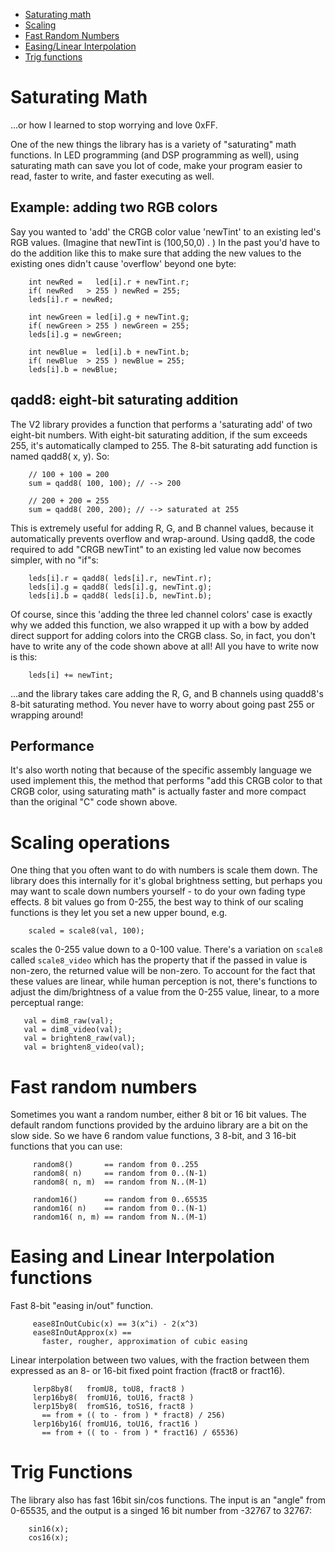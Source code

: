 * [Saturating math](#saturating)
* [Scaling](#scaling)
* [Fast Random Numbers](#random)
* [Easing/Linear Interpolation](#easing)
* [Trig functions](#sin)

<h1 id="saturating">Saturating Math</h1>
...or how I learned to stop worrying and love 0xFF.

One of the new things the library has is a variety of "saturating" math functions. In LED programming (and DSP programming as well), using saturating math can save you lot of code, make your program easier to read, faster to write, and faster executing as well.

## Example: adding two RGB colors 
Say you wanted to 'add' the CRGB color value 'newTint' to an existing led's RGB values.  (Imagine that newTint is (100,50,0) . )   In the past you'd have to do the addition like this to make sure that adding the new values to the existing ones didn't cause 'overflow' beyond one byte:
```
    int newRed =   led[i].r + newTint.r;
    if( newRed   > 255 ) newRed = 255;
    leds[i].r = newRed; 

    int newGreen = led[i].g + newTint.g;
    if( newGreen > 255 ) newGreen = 255;
    leds[i].g = newGreen; 

    int newBlue =  led[i].b + newTint.b;
    if( newBlue  > 255 ) newBlue = 255;
    leds[i].b = newBlue; 
```
## qadd8: eight-bit saturating addition 
The V2 library provides a function that performs a 'saturating add' of two eight-bit numbers.  With eight-bit saturating addition, if the sum exceeds 255, it's automatically clamped to 255.  The 8-bit saturating add function is named qadd8( x, y).  So:
```
    // 100 + 100 = 200
    sum = qadd8( 100, 100); // --> 200
    
    // 200 + 200 = 255
    sum = qadd8( 200, 200); // --> saturated at 255
``` 
This is extremely useful for adding R, G, and B channel values, because it automatically prevents overflow and wrap-around.  Using qadd8, the code required to add "CRGB newTint" to an existing led value now becomes simpler, with no "if"s:
```
    leds[i].r = qadd8( leds[i].r, newTint.r);
    leds[i].g = qadd8( leds[i].g, newTint.g);
    leds[i].b = qadd8( leds[i].b, newTint.b);
``` 
Of course, since this 'adding the three led channel colors' case is exactly why we added this function, we also wrapped it up with a bow by added direct support for adding colors into the CRGB class.  So, in fact, you don't have to write any of the code shown above at all!  All you have to write now is this:
```
    leds[i] += newTint;
``` 
...and the library takes care adding the R, G, and B channels using quadd8's 8-bit saturating method.  You never have to worry about going past 255 or wrapping around!

## Performance 
It's also worth noting that because of the specific assembly language we used implement this, the method that performs "add this CRGB color to that CRGB color, using saturating math" is actually faster and more compact than the original "C" code shown above.

<h1 id="scaling">Scaling operations</h1>

One thing that you often want to do with numbers is scale them down.  The library does this internally for it's global brightness setting, but perhaps you may want to scale down numbers yourself - to do your own fading type effects.  8 bit values go from 0-255, the best way to think of our scaling functions is they let you set a new upper bound, e.g.

```
    scaled = scale8(val, 100);
```

scales the 0-255 value down to a 0-100 value.  There's a variation on ```scale8``` called ```scale8_video``` which has the property that if the passed in value is non-zero, the returned value will be non-zero.  To account for the fact that these values are linear, while human perception is not, there's functions to adjust the dim/brightness of a value from the 0-255 value, linear, to a more perceptual range:

``` 
   val = dim8_raw(val);
   val = dim8_video(val);
   val = brighten8_raw(val);
   val = brighten8_video(val);
```

<h1 id="random">Fast random numbers</h1>

Sometimes you want a random number, either 8 bit or 16 bit values.  The default random functions provided by the arduino library are a bit on the slow side.  So we have 6 random value functions, 3 8-bit, and 3 16-bit functions that you can use:

```
     random8()       == random from 0..255
     random8( n)     == random from 0..(N-1)
     random8( n, m)  == random from N..(M-1)
 
     random16()      == random from 0..65535
     random16( n)    == random from 0..(N-1)
     random16( n, m) == random from N..(M-1)
```

<h1 id="easing">Easing and Linear Interpolation functions</h1>

 Fast 8-bit "easing in/out" function.
```
     ease8InOutCubic(x) == 3(x^i) - 2(x^3)
     ease8InOutApprox(x) == 
       faster, rougher, approximation of cubic easing
```     

Linear interpolation between two values, with the fraction between them expressed as an 8- or 16-bit fixed point fraction (fract8 or fract16).
```
     lerp8by8(   fromU8, toU8, fract8 )
     lerp16by8(  fromU16, toU16, fract8 )
     lerp15by8(  fromS16, toS16, fract8 )
       == from + (( to - from ) * fract8) / 256)
     lerp16by16( fromU16, toU16, fract16 )
       == from + (( to - from ) * fract16) / 65536)
```
 
<h1 id="sin">Trig Functions</h1>

The library also has fast 16bit sin/cos functions.  The input is an "angle" from 0-65535, and the output is a singed 16 bit number from -32767 to 32767:

```
    sin16(x);
    cos16(x);
```